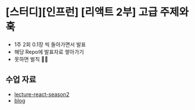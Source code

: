 # [스터디][인프런] [리액트 2부] 고급 주제와 훅

- 1주 2회 0.1장 씩 돌아가면서 발표
- 해당 Repo에 발표자료 쌓아가기
- 못하면 벌칙 🧙‍♂️

## 수업 자료
- [lecture-react-season2](https://github.com/jeonghwan-kim/lecture-react-season2)
- [blog](https://jeonghwan-kim.github.io/2023/06/24/lecture-react-season2-part1)